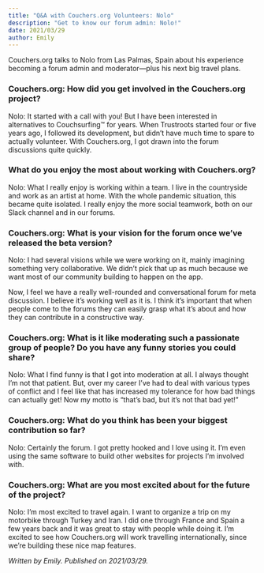```yaml
---
title: "Q&A with Couchers.org Volunteers: Nolo"
description: "Get to know our forum admin: Nolo!"
date: 2021/03/29
author: Emily
---
```


Couchers.org talks to Nolo from Las Palmas, Spain about his experience becoming a forum admin and moderator—plus his next big travel plans.

### Couchers.org: How did you get involved in the Couchers.org project?

Nolo: It started with a call with you! But I have been interested in alternatives to Couchsurfing&#8482; for years. When Trustroots started four or five years ago, I followed its development, but didn’t have much time to spare to actually volunteer. With Couchers.org, I got drawn into the forum discussions quite quickly.

### What do you enjoy the most about working with Couchers.org?

Nolo: What I really enjoy is working within a team. I live in the countryside and work as an artist at home. With the whole pandemic situation, this became quite isolated. I really enjoy the more social teamwork, both on our Slack channel and in our forums. 

### Couchers.org: What is your vision for the forum once we’ve released the beta version?

Nolo: I had several visions while we were working on it, mainly imagining something very collaborative. We didn’t pick that up as much because we want most of our community building to happen on the app. 

Now, I feel we have a really well-rounded and conversational forum for meta discussion. I believe it’s working well as it is. I think it’s important that when people come to the forums they can easily grasp what it’s about and how they can contribute in a constructive way.

### Couchers.org: What is it like moderating such a passionate group of people? Do you have any funny stories you could share?

Nolo: What I find funny is that I got into moderation at all. I always thought I’m not that patient. But, over my career I’ve had to deal with various types of conflict and I feel like that has increased my tolerance for how bad things can actually get! Now my motto is “that’s bad, but it’s not that bad yet!”

### Couchers.org: What do you think has been your biggest contribution so far?

Nolo: Certainly the forum. I got pretty hooked and I love using it. I’m even using the same software to build other websites for projects I’m involved with. 

### Couchers.org: What are you most excited about for the future of the project?

Nolo: I’m most excited to travel again. I want to organize a trip on my motorbike through Turkey and Iran. I did one through France and Spain a few years back and it was great to stay with people while doing it. I’m excited to see how Couchers.org will work travelling internationally, since we’re building these nice map features.

*Written by Emily. Published on 2021/03/29.*
